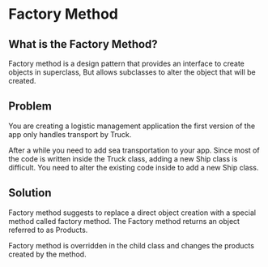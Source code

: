 # Factory Method

## What is the Factory Method?
Factory method is a design pattern that provides an interface to create objects in superclass, But allows subclasses to 
alter the object that will be created.

## Problem
You are creating a logistic management application the first version of the app only handles transport by Truck.
	
After a while you need to add sea transportation to your app. Since most of the code is written inside the Truck class, 
adding a new Ship class is difficult. You need to alter the existing code inside to add a new Ship class.

## Solution
Factory method suggests to replace a direct object creation with a special method called factory method. The Factory 
method returns an object referred to as Products.

Factory method is overridden in the child class and changes the products created by the method.





